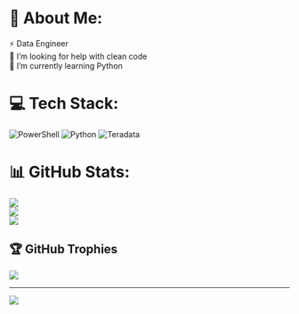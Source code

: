 # 💫 About Me:
⚡ Data Engineer<br>🤝 I’m looking for help with clean code<br>🌱 I’m currently learning Python


# 💻 Tech Stack:
![PowerShell](https://img.shields.io/badge/PowerShell-%235391FE.svg?style=for-the-badge&logo=powershell&logoColor=white) ![Python](https://img.shields.io/badge/python-3670A0?style=for-the-badge&logo=python&logoColor=ffdd54) ![Teradata](https://img.shields.io/badge/Teradata-F37440?style=for-the-badge&logo=teradata&logoColor=white)
# 📊 GitHub Stats:
![](https://github-readme-stats.vercel.app/api?username=zhosova&theme=radical&hide_border=false&include_all_commits=false&count_private=false)<br/>
![](https://github-readme-streak-stats.herokuapp.com/?user=zhosova&theme=radical&hide_border=false)<br/>
![](https://github-readme-stats.vercel.app/api/top-langs/?username=zhosova&theme=radical&hide_border=false&include_all_commits=false&count_private=false&layout=compact)

## 🏆 GitHub Trophies
![](https://github-profile-trophy.vercel.app/?username=zhosova&theme=radical&no-frame=false&no-bg=false&margin-w=4)

---
[![](https://visitcount.itsvg.in/api?id=zhosova&icon=0&color=0)](https://visitcount.itsvg.in)

<!-- Proudly created with GPRM ( https://gprm.itsvg.in ) -->
